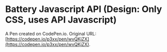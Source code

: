 # Battery Javascript API (Design: Only CSS, uses API Javascript)

A Pen created on CodePen.io. Original URL: [https://codepen.io/p3xx/pen/wvQKjZX](https://codepen.io/p3xx/pen/wvQKjZX).

